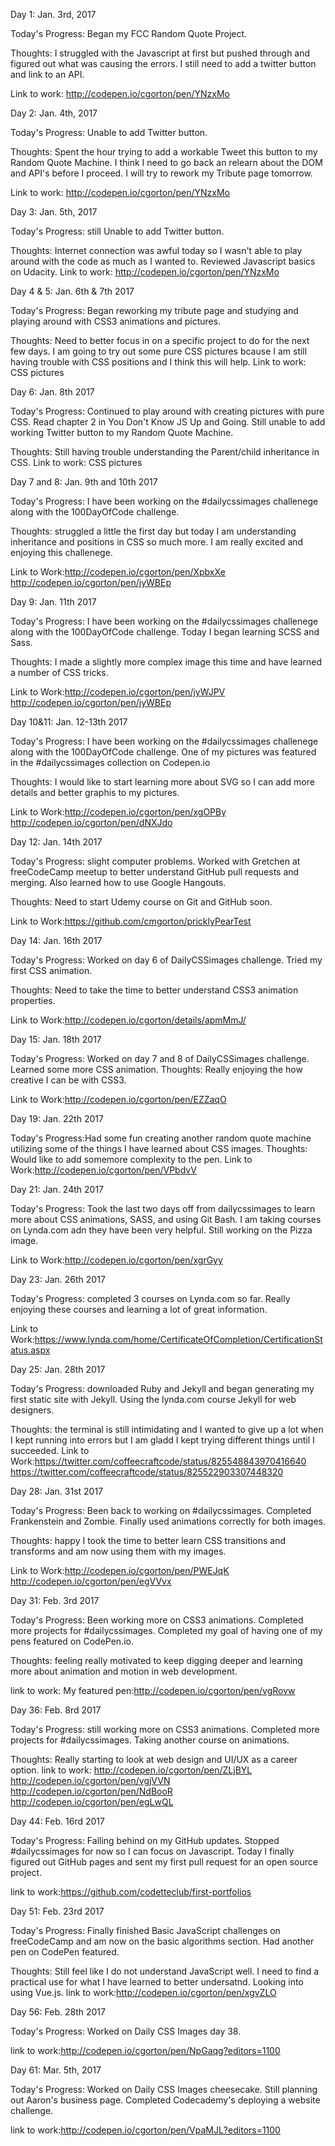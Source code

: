 Day 1: Jan. 3rd, 2017

Today's Progress: Began my FCC Random Quote Project.

Thoughts: I struggled with the Javascript at first but pushed through and figured out what was causing the errors. I still need to add a twitter button and link to an API.

Link to work: http://codepen.io/cgorton/pen/YNzxMo

Day 2: Jan. 4th, 2017

Today's Progress: Unable to add Twitter button.

Thoughts: Spent the hour trying to add a workable Tweet this button to my Random Quote Machine. I think I need to go back an relearn about the DOM and API's before I proceed. I will try to rework my Tribute page tomorrow.

Link to work: http://codepen.io/cgorton/pen/YNzxMo

Day 3: Jan. 5th, 2017

Today's Progress: still Unable to add Twitter button.

Thoughts: Internet connection was awful today so I wasn't able to play around with the code as much as I wanted to. Reviewed Javascript basics on Udacity. Link to work: http://codepen.io/cgorton/pen/YNzxMo

Day 4 & 5: Jan. 6th & 7th 2017

Today's Progress: Began reworking my tribute page and studying and playing around with CSS3 animations and pictures.

Thoughts: Need to better focus in on a specific project to do for the next few days. I am going to try out some pure CSS pictures bcause I am still having trouble with CSS positions and I think this will help. Link to work: CSS pictures

Day 6: Jan. 8th 2017

Today's Progress: Continued to play around with creating pictures with pure CSS. Read chapter 2 in You Don't Know JS Up and Going. Still unable to add working Twitter button to my Random Quote Machine.

Thoughts: Still having trouble understanding the Parent/child inheritance in CSS. Link to work: CSS pictures

Day 7 and 8: Jan. 9th and 10th 2017

Today's Progress: 
I have been working on the #dailycssimages challenege along with the 100DayOfCode challenge.

Thoughts: struggled a little the first day but today I am understanding inheritance and positions in CSS so much more. I am really excited and enjoying this challenege.

Link to Work:http://codepen.io/cgorton/pen/XpbxXe
http://codepen.io/cgorton/pen/jyWBEp

Day 9: Jan. 11th 2017

Today's Progress: 
I have been working on the #dailycssimages challenege along with the 100DayOfCode challenge.
Today I began learning SCSS and Sass. 

Thoughts: 
I made a slightly more complex image this time and have learned a number of CSS tricks.

Link to Work:http://codepen.io/cgorton/pen/jyWJPV
http://codepen.io/cgorton/pen/jyWBEp

Day 10&11: Jan. 12-13th 2017

Today's Progress: I have been working on the #dailycssimages challenege along with the 100DayOfCode challenge. One of my pictures was featured in the #dailycssimages collection on Codepen.io

Thoughts: I would like to start learning more about SVG so I can add more details and better graphis to my pictures.

Link to Work:http://codepen.io/cgorton/pen/xgOPBy http://codepen.io/cgorton/pen/dNXJdo

Day 12: Jan. 14th 2017

Today's Progress: slight computer problems. Worked with Gretchen at freeCodeCamp meetup to better understand GitHub pull requests and merging. Also learned how to use Google Hangouts.

Thoughts: Need to start Udemy course on Git and GitHub soon.

Link to Work:https://github.com/cmgorton/pricklyPearTest

Day 14: Jan. 16th 2017

Today's Progress: Worked on day 6 of DailyCSSimages challenge. Tried my first CSS animation. 

Thoughts: Need to take the time to better understand CSS3 animation properties.

Link to Work:http://codepen.io/cgorton/details/apmMmJ/

Day 15: Jan. 18th 2017

Today's Progress: Worked on day 7 and 8 of DailyCSSimages challenge. Learned some more CSS animation. 
Thoughts: Really enjoying the how creative I can be with CSS3.

Link to Work:http://codepen.io/cgorton/pen/EZZaqO

Day 19: Jan. 22th 2017

Today's Progress:Had some fun creating another random quote machine utilizing some of the things I have learned about CSS images.
Thoughts: Would like to add somemore complexity to the pen.
Link to Work:http://codepen.io/cgorton/pen/VPbdvV

Day 21: Jan. 24th 2017

Today's Progress: Took the last two days off from dailycssimages to learn more about CSS animations, SASS, and using Git Bash. I am taking courses on Lynda.com adn they have been very helpful. Still working on the Pizza image.

Link to Work:http://codepen.io/cgorton/pen/xgrGyy

Day 23: Jan. 26th 2017

Today's Progress: completed 3 courses on Lynda.com so far. Really enjoying these courses and learning a lot of great information.

Link to Work:https://www.lynda.com/home/CertificateOfCompletion/CertificationStatus.aspx

Day 25: Jan. 28th 2017

Today's Progress: downloaded Ruby and Jekyll and began generating my first static site with Jekyll. Using the lynda.com course Jekyll for web designers.

Thoughts: the terminal is still intimidating and I wanted to give up a lot when I kept running into errors but I am gladd I kept trying different things until I succeeded. 
Link to Work:https://twitter.com/coffeecraftcode/status/825548843970416640
https://twitter.com/coffeecraftcode/status/825522903307448320

Day 28: Jan. 31st 2017

Today's Progress: Been back to working on #dailycssimages. Completed Frankenstein and Zombie. Finally used animations correctly for both images. 

Thoughts: happy I took the time to better learn CSS transitions and transforms and am now using them with my images. 

Link to Work:http://codepen.io/cgorton/pen/PWEJqK
http://codepen.io/cgorton/pen/egVVvx

Day 31: Feb. 3rd 2017

Today's Progress: Been working more on CSS3 animations. Completed more projects for #dailycssimages. Completed my goal of having one of my pens featured on CodePen.io.

Thoughts: feeling really motivated to keep digging deeper and learning more about animation and motion in web development.

link to work: My featured pen:http://codepen.io/cgorton/pen/vgRovw

Day 36: Feb. 8rd 2017

Today's Progress: still working more on CSS3 animations. Completed more projects for #dailycssimages. Taking another course on animations. 

Thoughts: Really starting to look at web design and UI/UX as a career option.
link to work: http://codepen.io/cgorton/pen/ZLjBYL http://codepen.io/cgorton/pen/vgjVVN http://codepen.io/cgorton/pen/NdBooR http://codepen.io/cgorton/pen/egLwQL

Day 44: Feb. 16rd 2017

Today's Progress: Falling behind on my GitHub updates. Stopped #dailycssimages for now so I can focus on Javascript. Today I finally figured out GitHub pages and sent my first pull request for an open source project.  

link to work:https://github.com/codetteclub/first-portfolios

Day 51: Feb. 23rd 2017

Today's Progress: Finally finished Basic JavaScript challenges on freeCodeCamp and am now on the basic algorithms section. Had another pen on CodePen featured. 

Thoughts: Still feel like I do not understand JavaScript well. I need to find a practical use for what I have learned to better undersatnd. Looking into using Vue.js.
link to work:http://codepen.io/cgorton/pen/xgvZLO

Day 56: Feb. 28th 2017

Today's Progress: Worked on Daily CSS Images day 38.

link to work:http://codepen.io/cgorton/pen/NpGaqg?editors=1100

Day 61: Mar. 5th, 2017

Today's Progress: Worked on Daily CSS Images cheesecake. Still planning out Aaron's business page. Completed Codecademy's deploying a website challenge.

link to work:http://codepen.io/cgorton/pen/VpaMJL?editors=1100

